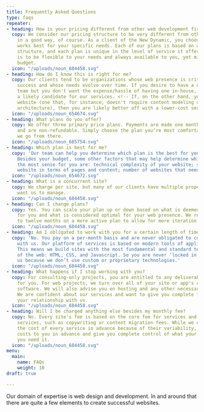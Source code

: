 ```yaml
---
title: Frequently Asked Questions
type: faqs
repeater:
- heading: How is your pricing different from other web development firms?
  copy: We consider our pricing structure to be very different from other firms –
    in a good way, of course. As a client of the New Dynamic, you choose a plan that
    works best for your specific needs. Each of our plans is based on a monthly fee
    structure, and each plan is unique in the level of service it offers. Our goal
    is to be flexible to your needs and always available to you, yet mindful of your
    budget.
  icon: "/uploads/noun_684458.svg"
- heading: How do I know this is right for me?
  copy: Our clients tend to be organizations whose web presence is critical to their
    success and whose needs evolve over time. If you desire to have a dedicated web
    team but you don't want the expense/hassle of having one in-house, then you are
    a likely candidate for our services. <!-- If, on the other hand, you need a simple
    website (one that, for instance, doesn't require content modeling or information
    architecture), then you are likely better off with a lower-cost service provider. -->
  icon: "/uploads/noun_654674.svg"
- heading: What plans do you offer?
  copy: We offer three primary price plans. Payments are made one month in advance
    and are non-refundable. Simply choose the plan you’re most comfortable with, and
    we go from there.
  icon: "/uploads/noun_685754.svg"
- heading: Which plan is best for me?
  copy: 'Our team can help you determine which plan is the best for your organization.
    Besides your budget, some other factors that may help determine which plan makes
    the most sense for you are: technical complexity of your website; size of your
    website in terms of pages and content; number of websites that need to be managed.'
  icon: "/uploads/noun_654672.svg"
- heading: What is a concurrent site?
  copy: We charge per site, but many of our clients have multiple properties they
    want us to manage.
  icon: "/uploads/noun_684458.svg"
- heading: Can I change plans?
  copy: Yes. You can scale your plan up or down based on what is deemed manageable
    for you and what is considered optimal for your web presence. We recommend seven
    to twelve months on a more active plan to allow for more iteration and observation.
  icon: "/uploads/noun_684458.svg"
- heading: Am I obligated to work with you for a certain length of time?
  copy: 'No. You pay on a per-month basis and are never obligated to continue working
    with us. Our platform of services is based on modern tools of application development.
    This means we build sites with the most fundamental and standard technologies
    of the web: HTML, CSS, and Javascript. So you are never ‘locked in’ to work with
    us because we don’t use custom or proprietary technologies.'
  icon: "/uploads/noun_684458.svg"
- heading: What happens if I stop working with you?
  copy: For consulting-only projects, you are entitled to any deliverables we've created
    for you. For web projects, we turn over all of your site or app's content and
    software. We will also advise you on hosting and any other necessary services.
    We are confident about our services and want to give you complete freedom over
    your relationship with us.
  icon: "/uploads/noun_684458.svg"
- heading: Will I be charged anything else besides my monthly fee?
  copy: No. Every site's fee is based on the core fee for services and any add-on
    services, such as copywriting or content migration fees. While we can't publish
    the cost of every service in advance because of their variability, we quote those
    costs to you in advance and give you complete control of what your need, when
    you need it.
  icon: "/uploads/noun_684458.svg"
menu:
  main:
    name: FAQs
    weight: 10
draft: true

---
```

Our domain of expertise is web design and development. In and around that there are quite a few elements to create successful websites.
